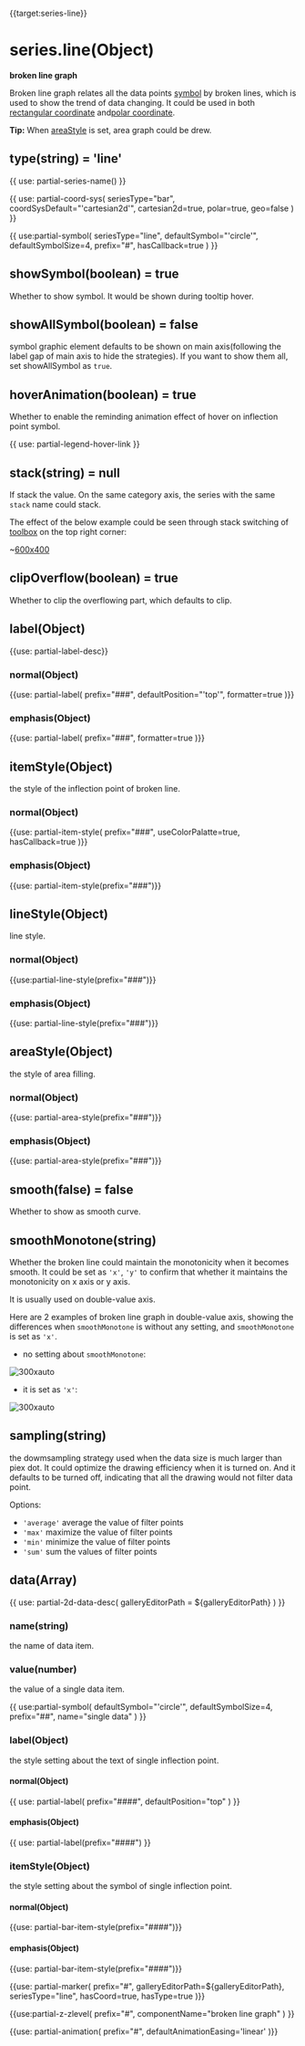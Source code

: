 {{target:series-line}}

# series.line(Object)

**broken line graph**

Broken line graph relates all the data points [symbol](~series-line.symbol) by broken lines, which is used to show the trend of data changing. It could be used in both [rectangular coordinate](~grid) and[polar coordinate](~polar).

**Tip:** When [areaStyle](~series-line.areaStyle) is set, area graph could be drew.

## type(string) = 'line'

{{ use: partial-series-name() }}

{{ use: partial-coord-sys(
    seriesType="bar",
    coordSysDefault="'cartesian2d'",
    cartesian2d=true,
    polar=true,
    geo=false
) }}

{{ use:partial-symbol(
    seriesType="line",
    defaultSymbol="'circle'",
    defaultSymbolSize=4,
    prefix="#",
    hasCallback=true
) }}

## showSymbol(boolean) = true
Whether to show symbol. It would be shown during tooltip hover.

## showAllSymbol(boolean) = false
symbol graphic element defaults to be shown on main axis(following the label gap of main axis to hide the strategies). If you want to show them all, set showAllSymbol as `true`.

## hoverAnimation(boolean) = true
Whether to enable the reminding animation effect of hover on inflection point symbol.

{{ use: partial-legend-hover-link }}

## stack(string) = null
If stack the value. On the same category axis, the series with the same `stack` name could stack.

The effect of the below example could be seen through stack switching of [toolbox](~toolbox) on the top right corner:

~[600x400](${galleryViewPath}doc-example/line-stack-tiled&edit=1&reset=1)

## clipOverflow(boolean) = true
Whether to clip the overflowing part, which defaults to clip.

## label(Object)
{{use: partial-label-desc}}
### normal(Object)
{{use: partial-label(
    prefix="###",
    defaultPosition="'top'",
    formatter=true
)}}
### emphasis(Object)
{{use: partial-label(
    prefix="###",
    formatter=true
)}}

## itemStyle(Object)
the style of the inflection point of broken line.
### normal(Object)
{{use: partial-item-style(
    prefix="###",
    useColorPalatte=true,
    hasCallback=true
)}}
### emphasis(Object)
{{use: partial-item-style(prefix="###")}}

## lineStyle(Object)
line style.
### normal(Object)
{{use:partial-line-style(prefix="###")}}
### emphasis(Object)
{{use: partial-line-style(prefix="###")}}

## areaStyle(Object)
the style of area filling.
### normal(Object)
{{use: partial-area-style(prefix="###")}}
### emphasis(Object)
{{use: partial-area-style(prefix="###")}}

## smooth(false) = false
Whether to show as smooth curve.

## smoothMonotone(string)
Whether the broken line could maintain the monotonicity when it becomes smooth. It could be set as `'x'`, `'y'` to confirm that whether it maintains the monotonicity on x axis or y axis.

It is usually used on double-value axis.

Here are 2 examples of broken line graph in double-value axis, showing the differences when `smoothMonotone` is without any setting, and `smoothMonotone` is set as `'x'`.

+ no setting about `smoothMonotone`:

![300xauto](~smooth-monotone-none.png)

+ it is set as `'x'`:

![300xauto](~smooth-monotone-x.png)

## sampling(string)

the dowmsampling strategy used when the data size is much larger than piex dot. It could optimize the drawing efficiency when it is turned on. And it defaults to be turned off, indicating that all the drawing would not filter data point.

Options:
+ `'average'` average the value of filter points
+ `'max'` maximize the value of filter points
+ `'min'` minimize the value of filter points
+ `'sum'` sum the values of filter points

## data(Array)

{{ use: partial-2d-data-desc(
    galleryEditorPath = ${galleryEditorPath}
) }}

### name(string)
the name of data item.

### value(number)
the value of a single data item.

{{ use:partial-symbol(
    defaultSymbol="'circle'",
    defaultSymbolSize=4,
    prefix="##",
    name="single data"
) }}

### label(Object)
the style setting about the text of single inflection point.
#### normal(Object)
{{ use: partial-label(
    prefix="####",
    defaultPosition="top"
) }}
#### emphasis(Object)
{{ use: partial-label(prefix="####") }}

### itemStyle(Object)
the style setting about the symbol of single inflection point.
#### normal(Object)
{{use: partial-bar-item-style(prefix="####")}}
#### emphasis(Object)
{{use: partial-bar-item-style(prefix="####")}}

{{use: partial-marker(
    prefix="#",
    galleryEditorPath=${galleryEditorPath},
    seriesType="line",
    hasCoord=true,
    hasType=true
)}}

{{use:partial-z-zlevel(
    prefix="#",
    componentName="broken line graph"
) }}

{{use: partial-animation(
    prefix="#",
    defaultAnimationEasing='linear'
)}}
